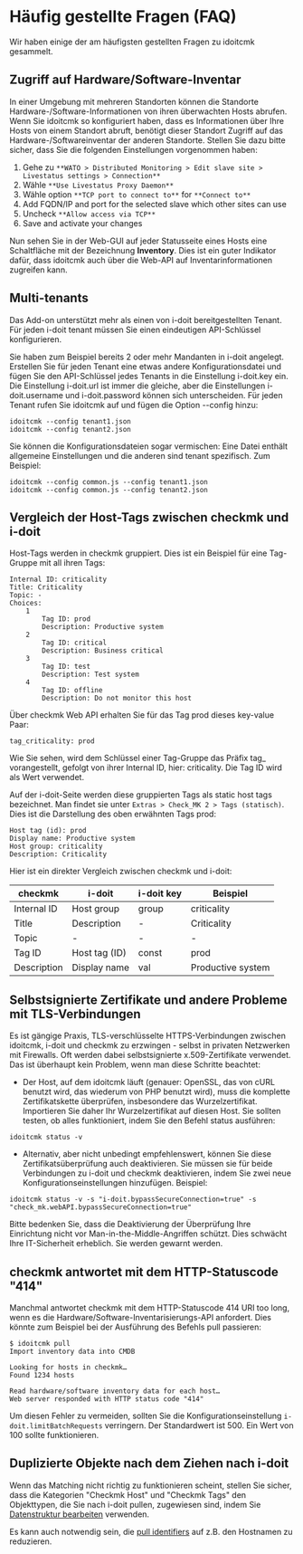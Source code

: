 # Häufig gestellte Fragen (FAQ)

Wir haben einige der am häufigsten gestellten Fragen zu idoitcmk gesammelt.

## Zugriff auf Hardware/Software-Inventar

In einer Umgebung mit mehreren Standorten können die Standorte Hardware-/Software-Informationen von ihren überwachten Hosts abrufen. Wenn Sie idoitcmk so konfiguriert haben, dass es Informationen über Ihre Hosts von einem Standort abruft, benötigt dieser Standort Zugriff auf das Hardware-/Softwareinventar der anderen Standorte. Stellen Sie dazu bitte sicher, dass Sie die folgenden Einstellungen vorgenommen haben:

1. Gehe zu `**WATO > Distributed Monitoring > Edit slave site > Livestatus settings > Connection**`
2. Wähle `**Use Livestatus Proxy Daemon**`
3. Wähle option `**TCP port to connect to**` for `**Connect to**`
4. Add FQDN/IP and port for the selected slave which other sites can use
5. Uncheck `**Allow access via TCP**`
6. Save and activate your changes

Nun sehen Sie in der Web-GUI auf jeder Statusseite eines Hosts eine Schaltfläche mit der Bezeichnung **Inventory**. Dies ist ein guter Indikator dafür, dass idoitcmk auch über die Web-API auf Inventarinformationen zugreifen kann.

## Multi-tenants

Das Add-on unterstützt mehr als einen von i-doit bereitgestellten Tenant. Für jeden i-doit tenant müssen Sie einen eindeutigen API-Schlüssel konfigurieren.

Sie haben zum Beispiel bereits 2 oder mehr Mandanten in i-doit angelegt. Erstellen Sie für jeden Tenant eine etwas andere Konfigurationsdatei und fügen Sie den API-Schlüssel jedes Tenants in die Einstellung i-doit.key ein. Die Einstellung i-doit.url ist immer die gleiche, aber die Einstellungen i-doit.username und i-doit.password können sich unterscheiden. Für jeden Tenant rufen Sie idoitcmk auf und fügen die Option --config hinzu:

```shell
idoitcmk --config tenant1.json
idoitcmk --config tenant2.json
```

Sie können die Konfigurationsdateien sogar vermischen: Eine Datei enthält allgemeine Einstellungen und die anderen sind tenant spezifisch. Zum Beispiel:

```shell
idoitcmk --config common.js --config tenant1.json
idoitcmk --config common.js --config tenant2.json
```

## Vergleich der Host-Tags zwischen checkmk und i-doit

Host-Tags werden in checkmk gruppiert. Dies ist ein Beispiel für eine Tag-Gruppe mit all ihren Tags:

    Internal ID: criticality
    Title: Criticality
    Topic: -
    Choices:
        1
            Tag ID: prod
            Description: Productive system
        2
            Tag ID: critical
            Description: Business critical
        3
            Tag ID: test
            Description: Test system
        4
            Tag ID: offline
            Description: Do not monitor this host

Über checkmk Web API erhalten Sie für das Tag prod dieses key-value Paar:

```shell
tag_criticality: prod
```

Wie Sie sehen, wird dem Schlüssel einer Tag-Gruppe das Präfix tag_ vorangestellt, gefolgt von ihrer Internal ID, hier: criticality. Die Tag ID wird als Wert verwendet.

Auf der i-doit-Seite werden diese gruppierten Tags als static host tags bezeichnet. Man findet sie unter `Extras > Check_MK 2 > Tags (statisch)`. Dies ist die Darstellung des oben erwähnten Tags prod:

```shell
Host tag (id): prod
Display name: Productive system
Host group: criticality
Description: Criticality
```

Hier ist ein direkter Vergleich zwischen checkmk und i-doit:

| checkmk     | i-doit        | i-doit key | Beispiel          |
| ----------- | ------------- | ---------- | ----------------- |
| Internal ID | Host group    | group      | criticality       |
| Title       | Description   | -          | Criticality       |
| Topic       | -             | -          | -                 |
| Tag ID      | Host tag (ID) | const      | prod              |
| Description | Display name  | val        | Productive system |

## Selbstsignierte Zertifikate und andere Probleme mit TLS-Verbindungen

Es ist gängige Praxis, TLS-verschlüsselte HTTPS-Verbindungen zwischen idoitcmk, i-doit und checkmk zu erzwingen - selbst in privaten Netzwerken mit Firewalls. Oft werden dabei selbstsignierte x.509-Zertifikate verwendet. Das ist überhaupt kein Problem, wenn man diese Schritte beachtet:

*   Der Host, auf dem idoitcmk läuft (genauer: OpenSSL, das von cURL benutzt wird, das wiederum von PHP benutzt wird), muss die komplette Zertifikatskette überprüfen, insbesondere das Wurzelzertifikat. Importieren Sie daher Ihr Wurzelzertifikat auf diesen Host. Sie sollten testen, ob alles funktioniert, indem Sie den Befehl status ausführen:

```shell
idoitcmk status -v
```

*   Alternativ, aber nicht unbedingt empfehlenswert, können Sie diese Zertifikatsüberprüfung auch deaktivieren. Sie müssen sie für beide Verbindungen zu i-doit und checkmk deaktivieren, indem Sie zwei neue Konfigurationseinstellungen hinzufügen. Beispiel:

```shell
idoitcmk status -v -s "i-doit.bypassSecureConnection=true" -s "check_mk.webAPI.bypassSecureConnection=true"
```

Bitte bedenken Sie, dass die Deaktivierung der Überprüfung Ihre Einrichtung nicht vor Man-in-the-Middle-Angriffen schützt. Dies schwächt Ihre IT-Sicherheit erheblich. Sie werden gewarnt werden.

## checkmk antwortet mit dem HTTP-Statuscode "414"

Manchmal antwortet checkmk mit dem HTTP-Statuscode 414 URI too long, wenn es die Hardware/Software-Inventarisierungs-API anfordert. Dies könnte zum Beispiel bei der Ausführung des Befehls pull passieren:

```shell
$ idoitcmk pull
Import inventory data into CMDB

Looking for hosts in checkmk…
Found 1234 hosts

Read hardware/software inventory data for each host…
Web server responded with HTTP status code "414"
```

Um diesen Fehler zu vermeiden, sollten Sie die Konfigurationseinstellung `i-doit.limitBatchRequests` verringern. Der Standardwert ist 500. Ein Wert von 100 sollte funktionieren.

## Duplizierte Objekte nach dem Ziehen nach i-doit

Wenn das Matching nicht richtig zu funktionieren scheint, stellen Sie sicher, dass die Kategorien "Checkmk Host" und "Checkmk Tags" den Objekttypen, die Sie nach i-doit pullen, zugewiesen sind, indem Sie [Datenstruktur bearbeiten](../../administration/verwaltung/datenstruktur/datenstruktur-bearbeiten.md) verwenden.

Es kann auch notwendig sein, die [pull identifiers](./konfiguration.md) auf z.B. den Hostnamen zu reduzieren.
